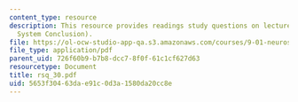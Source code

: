 ```yaml
---
content_type: resource
description: This resource provides readings study questions on lecture 30 (Visual
  System Conclusion).
file: https://ol-ocw-studio-app-qa.s3.amazonaws.com/courses/9-01-neuroscience-and-behavior-fall-2003/5653f30463dae91c0d3a1580da20cc8e_rsq_30.pdf
file_type: application/pdf
parent_uid: 726f60b9-b7b8-dcc7-8f0f-61c1cf627d63
resourcetype: Document
title: rsq_30.pdf
uid: 5653f304-63da-e91c-0d3a-1580da20cc8e
---
```

